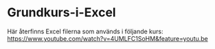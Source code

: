 # Grundkurs-i-Excel
Här återfinns Excel filerna som används i följande kurs: https://www.youtube.com/watch?v=4UMLFC1SoHM&feature=youtu.be
